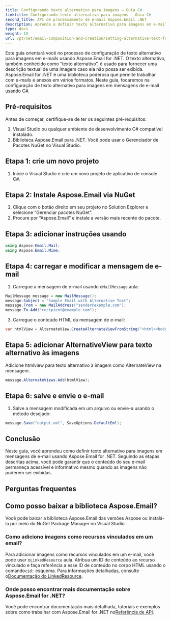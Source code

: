```yaml
---
title: Configurando texto alternativo para imagens – Guia C#
linktitle: Configurando texto alternativo para imagens – Guia C#
second_title: API de processamento de e-mail Aspose.Email .NET
description: Aprenda a definir texto alternativo para imagens em e-mails usando Aspose.Email for .NET. Garanta a acessibilidade com texto alternativo claro. Documentação e código incluídos.
type: docs
weight: 15
url: /pt/net/email-composition-and-creation/setting-alternative-text-for-images-csharp-guide/
---
```


Este guia orientará você no processo de configuração de texto alternativo para imagens em e-mails usando Aspose.Email for .NET. O texto alternativo, também conhecido como “texto alternativo”, é usado para fornecer uma descrição textual de uma imagem caso ela não possa ser exibida. Aspose.Email for .NET é uma biblioteca poderosa que permite trabalhar com e-mails e anexos em vários formatos. Neste guia, focaremos na configuração de texto alternativo para imagens em mensagens de e-mail usando C#.

## Pré-requisitos

Antes de começar, certifique-se de ter os seguintes pré-requisitos:

1. Visual Studio ou qualquer ambiente de desenvolvimento C# compatível instalado.
2. Biblioteca Aspose.Email para .NET. Você pode usar o Gerenciador de Pacotes NuGet no Visual Studio.

## Etapa 1: crie um novo projeto

1. Inicie o Visual Studio e crie um novo projeto de aplicativo de console C#.

## Etapa 2: Instale Aspose.Email via NuGet

1. Clique com o botão direito em seu projeto no Solution Explorer e selecione “Gerenciar pacotes NuGet”.
2. Procure por “Aspose.Email” e instale a versão mais recente do pacote.

## Etapa 3: adicionar instruções usando

```csharp
using Aspose.Email.Mail;
using Aspose.Email.Mime;
```

## Etapa 4: carregar e modificar a mensagem de e-mail

1.  Carregue a mensagem de e-mail usando o`MailMessage` aula:

```csharp
MailMessage message = new MailMessage();
message.Subject = "Sample Email with Alternative Text";
message.From = new MailAddress("sender@example.com");
message.To.Add("recipient@example.com");
```

3. Carregue o conteúdo HTML da mensagem de e-mail:

```csharp
var htmlView = AlternateView.CreateAlternateViewFromString("<html><body><img src='cid:logo.jpg' alt='Company Logo'></body></html>", null, "text/html");
```

## Etapa 5: adicionar AlternativeView para texto alternativo às imagens

Adicione htmlview para texto alternativo à imagem como AlternateView na mensagem. 
```csharp
message.AlternateViews.Add(htmlView);
```

## Etapa 6: salve e envie o e-mail

1. Salve a mensagem modificada em um arquivo ou envie-a usando o método desejado:

```csharp
message.Save("output.eml", SaveOptions.DefaultEml);
```

## Conclusão

Neste guia, você aprendeu como definir texto alternativo para imagens em mensagens de e-mail usando Aspose.Email for .NET. Seguindo as etapas descritas acima, você pode garantir que o conteúdo do seu e-mail permaneça acessível e informativo mesmo quando as imagens não puderem ser exibidas.

## Perguntas frequentes

## Como posso baixar a biblioteca Aspose.Email?

Você pode baixar a biblioteca Aspose.Email das versões Aspose ou instalá-la por meio do NuGet Package Manager no Visual Studio.

### Como adiciono imagens como recursos vinculados em um email?

Para adicionar imagens como recursos vinculados em um e-mail, você pode usar o`LinkedResource` aula. Atribua um ID de conteúdo ao recurso vinculado e faça referência a esse ID de conteúdo no corpo HTML usando o comando`cid:` esquema. Para informações detalhadas, consulte o[Documentação do LinkedResource](https://reference.aspose.com/email/net/aspose.email/linkedresource/).
### Onde posso encontrar mais documentação sobre Aspose.Email for .NET?

 Você pode encontrar documentação mais detalhada, tutoriais e exemplos sobre como trabalhar com Aspose.Email for .NET no[Referência de API](https://reference.aspose.com/email/net/).